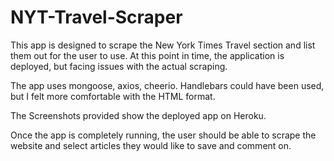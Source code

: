 # NYT-Travel-Scraper
This app is designed to scrape the New York Times Travel section and list them out for the user to use. At this point in time, the application is deployed, but facing issues with the actual scraping. 

The app uses mongoose, axios, cheerio. Handlebars could have been used, but I felt more comfortable with the HTML format. 

The Screenshots provided show the deployed app on Heroku. 

Once the app is completely running, the user should be able to scrape the website and select articles they would like to save and comment on.
